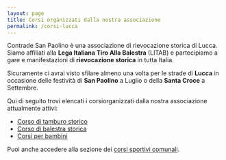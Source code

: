 ```yaml
---
layout: page
title: Corsi organizzati dalla nostra associazione
permalink: /corsi-lucca
---
```


Contrade San Paolino è una associazione di rievocazione storica di Lucca. Siamo
affiliati alla **Lega Italiana Tiro Alla Balestra** (LITAB) e partecipiamo a
gare e manifestazioni di **rievocazione storica** in tutta Italia.

Sicuramente ci avrai visto sfilare almeno una volta per le strade di **Lucca**
in occasione delle festività di **San Paolino** a Luglio o della **Santa Croce**
a Settembre.

Qui di seguito trovi elencati i corsiorganizzati dalla nostra associazione
attualmente attivi:

* [Corso di tamburo storico](/corso-tamburo-lucca)
* [Corso di balestra storica](/corso-balestra-lucca)
* [Corsi per bambini](/corsi-bambini-tamburo-balestra-lucca)

Puoi anche accedere alla sezione dei [corsi sportivi comunali](/corsi-sportivi-comunali-lucca).
